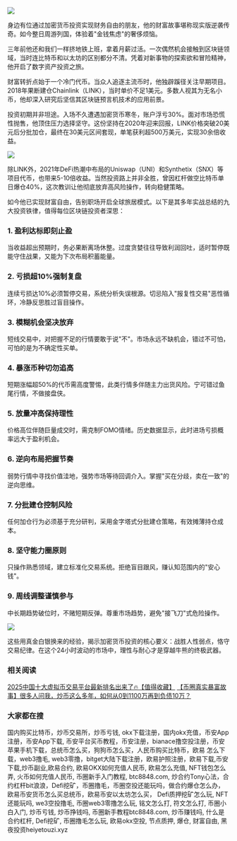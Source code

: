 ![](https://ac63e02.webp.li/chaobifacaidemijue-001.png)

身边有位通过加密货币投资实现财务自由的朋友，他的财富故事堪称现实版逆袭传奇。如今整日周游列国，体验着"金钱焦虑"的奢侈烦恼。

三年前他还和我们一样挤地铁上班，拿着月薪过活。一次偶然机会接触到区块链领域，当时连比特币和以太坊的区别都分不清。凭着对新事物的探索欲和冒险精神，他开启了数字资产投资之旅。

财富转折点始于一个冷门代币。当众人追逐主流币时，他独辟蹊径关注早期项目。2018年果断建仓Chainlink（LINK），当时单价不足1美元。多数人视其为无名小币，他却深入研究后坚信其区块链预言机技术的应用前景。

投资初期并非坦途。入场不久遭遇加密货币寒冬，账户浮亏30%。面对市场恐慌性抛售，他顶住压力选择坚守。这份坚持在2020年迎来回报，LINK价格突破20美元后分批加仓，最终在30美元区间套现，单笔获利超500万美元，实现30余倍收益。

![](https://ac63e02.webp.li/chaobifacaidemijue-002.png)

除LINK外，2021年DeFi热潮中布局的Uniswap（UNI）和Synthetix（SNX）等项目代币，也带来5-10倍收益。当然投资路上并非全胜，曾因杠杆做空比特币单日爆仓40%，这次教训让他彻底放弃高风险操作，转向稳健策略。

如今他已实现财富自由，告别职场开启全球旅居模式。以下是其多年实战总结的九大投资铁律，值得每位区块链投资者深思：

### 1. 盈利达标即刻止盈
当收益超出预期时，务必果断离场休整。过度贪婪往往导致利润回吐，适时暂停既能守住战果，又能为下次布局积蓄能量。

### 2. 亏损超10%强制复盘
连续亏损达10%必须暂停交易，系统分析失误根源。切忌陷入"报复性交易"恶性循环，冷静反思胜过盲目操作。

### 3. 模糊机会坚决放弃
短线交易中，对把握不足的行情要敢于说"不"。市场永远不缺机会，错过不可怕，可怕的是为不确定性买单。

### 4. 暴涨币种切勿追高
短期涨幅超50%的代币需高度警惕，此类行情多伴随主力出货风险。宁可错过鱼尾行情，不做接盘侠。

### 5. 放量冲高保持理性
价格高位伴随巨量成交时，需克制FOMO情绪。历史数据显示，此时进场亏损概率远大于盈利机会。

### 6. 逆向布局把握节奏
弱势行情中寻找价值洼地，强势市场等待回调介入。掌握"买在分歧，卖在一致"的逆向思维。

### 7. 分批建仓控制风险
任何加仓行为必须基于充分研判，采用金字塔式分批建仓策略，有效摊薄持仓成本。

### 8. 坚守能力圈原则
只操作熟悉领域，建立标准化交易系统。拒绝盲目跟风，赚认知范围内的"安心钱"。

### 9. 周线调整谨慎参与
中长期趋势破位时，不赌短期反弹。尊重市场趋势，避免"接飞刀"式危险操作。

![](https://ac63e02.webp.li/chaobifacaidemijue-003.png)

这些用真金白银换来的经验，揭示加密货币投资的核心要义：战胜人性弱点，恪守交易纪律。在这个24小时波动的市场中，理性与耐心才是穿越牛熊的终极武器。

### 相关阅读
[2025中国十大虚拟币交易平台最新排名出来了🔥【值得收藏】](https://btc8848.com/top-10-exchanges/)
[【币圈真实暴富故事】很多人问我，炒币这么多年，如何从0到1100万再到负债10万？](https://heiyetouzi.xyz/biquanstory001/)


### 大家都在搜
国内购买比特币，炒币交易所，炒币亏钱, okx下载注册，国内okx充值，币安App注册，币安App下载, 币安平台买币教程，币安注册，bianace撸空投注册，币安苹果手机下载，总统币怎么买，狗狗币怎么买，人民币购买比特币，欧易 怎么下载，web3撸毛, web3零撸，bitget大陆下载注册，欧易护照注册，欧易下载,币安下载,炒币副业,欧易合约, 欧易OKX如何充值人民币, 欧易怎么充值, NFT钱包怎么弄, 火币如何充值人民币, 币圈新手入门教程, btc8848.com, 炒合约Tony心法，合约杠杆bit浪浪，Defi挖矿，币圈撸毛，币圈空投还能玩吗，做合约爆仓怎么办，欧易币安货币怎么买总统币，欧易币安以太坊怎么买， Defi质押挖矿怎么玩, NFT还能玩吗, we3空投撸毛, 币圈web3零撸怎么玩, 铭文怎么打, 符文怎么打, 币圈小白入门, 炒币亏钱, 炒币挣钱吗, 币圈新手教程btc8848.com, 炒币赚钱吗, 什么是合约杠杆, Defi挖矿, 币圈撸毛怎么玩, 欧易okx空投, 节点质押, 爆仓, 财富自由, 黑夜投资heiyetouzi.xyz